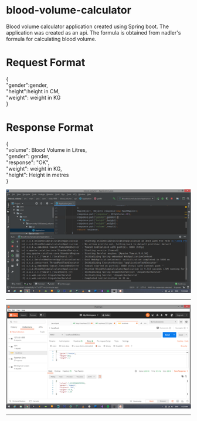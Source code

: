 # blood-volume-calculator
Blood volume calculator application created using Spring boot.  The application was created as an api.
The formula is obtained from nadler's formula for calculating blood volume.

# Request Format

{ <br/>
  "gender":gender, <br/>
  "height":height in CM, <br/>
  "weight": weight in KG <br/>
}
<br/>
# Response Format

{ <br/>
  "volume": Blood Volume in Litres, <br/>
    "gender": gender, <br/>
    "response": "OK", <br/>
    "weight": weight in KG, <br/>
    "height": Height in metres <br/>
} <br/>

<img src="Images/Execution.png" />
<hr/>
<img src="Images/Result.png" />
<hr/>



